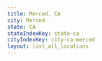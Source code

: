 ```yaml
---
title: Merced, CA
city: Merced
state: CA
stateIndexKey: state-ca
cityIndexKey: city-ca-merced
layout: list_all_locations
---
```

